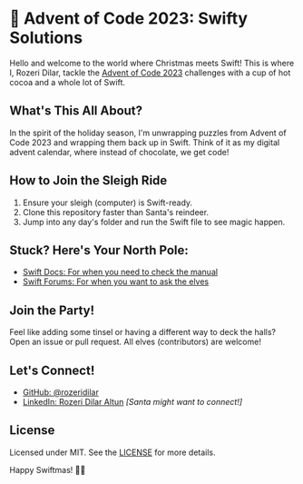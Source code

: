 # 🚀 Advent of Code 2023: Swifty Solutions

Hello and welcome to the world where Christmas meets Swift! This is where I, Rozeri Dilar, tackle the [Advent of Code 2023](https://adventofcode.com/2023) challenges with a cup of hot cocoa and a whole lot of Swift.

## What's This All About?

In the spirit of the holiday season, I'm unwrapping puzzles from Advent of Code 2023 and wrapping them back up in Swift. Think of it as my digital advent calendar, where instead of chocolate, we get code!

## How to Join the Sleigh Ride

1. Ensure your sleigh (computer) is Swift-ready.
2. Clone this repository faster than Santa's reindeer.
3. Jump into any day's folder and run the Swift file to see magic happen.

## Stuck? Here's Your North Pole:

- [Swift Docs: For when you need to check the manual](https://docs.swift.org/swift-book/)
- [Swift Forums: For when you want to ask the elves](https://forums.swift.org/)

## Join the Party!

Feel like adding some tinsel or having a different way to deck the halls? Open an issue or pull request. All elves (contributors) are welcome!

## Let's Connect!

- [GitHub: @rozeridilar](https://github.com/rozeridilar)
- [LinkedIn: Rozeri Dilar Altun](https://www.linkedin.com/in/rozeri-dilar-altun/) _[Santa might want to connect!]_

## License

Licensed under MIT. See the [LICENSE](LICENSE) for more details.

Happy Swiftmas! 🎄🦌
